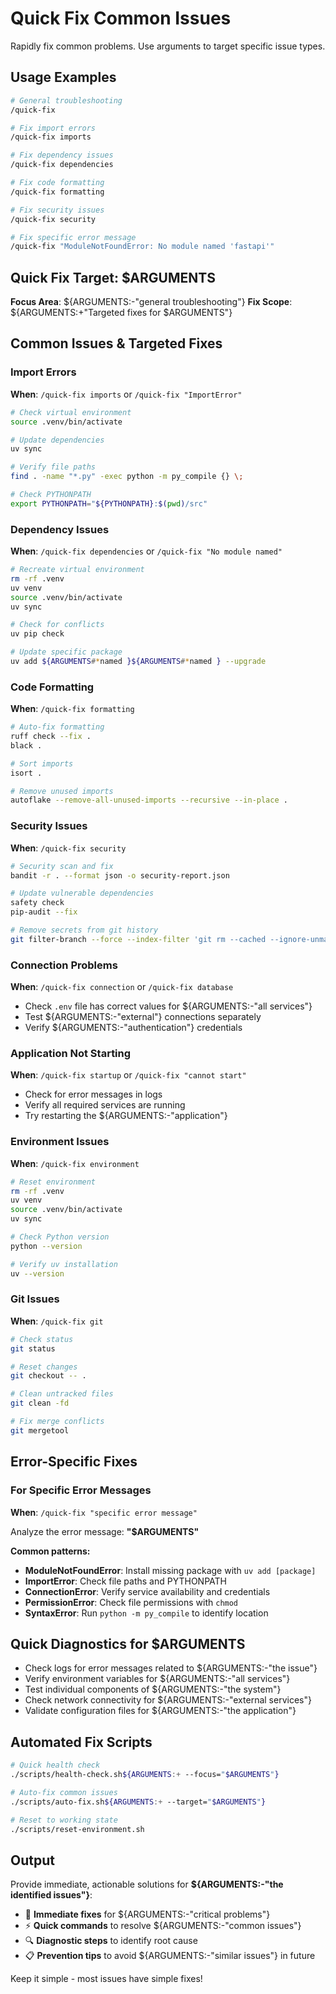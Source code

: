 # Quick Fix Common Issues

Rapidly fix common problems. Use arguments to target specific issue types.

## Usage Examples

```bash
# General troubleshooting
/quick-fix

# Fix import errors
/quick-fix imports

# Fix dependency issues
/quick-fix dependencies

# Fix code formatting
/quick-fix formatting

# Fix security issues
/quick-fix security

# Fix specific error message
/quick-fix "ModuleNotFoundError: No module named 'fastapi'"
```

## Quick Fix Target: $ARGUMENTS

**Focus Area**: ${ARGUMENTS:-"general troubleshooting"}
**Fix Scope**: ${ARGUMENTS:+"Targeted fixes for $ARGUMENTS"}

## Common Issues & Targeted Fixes

### Import Errors
**When**: `/quick-fix imports` or `/quick-fix "ImportError"`
```bash
# Check virtual environment
source .venv/bin/activate

# Update dependencies
uv sync

# Verify file paths
find . -name "*.py" -exec python -m py_compile {} \;

# Check PYTHONPATH
export PYTHONPATH="${PYTHONPATH}:$(pwd)/src"
```

### Dependency Issues
**When**: `/quick-fix dependencies` or `/quick-fix "No module named"`
```bash
# Recreate virtual environment
rm -rf .venv
uv venv
source .venv/bin/activate
uv sync

# Check for conflicts
uv pip check

# Update specific package
uv add ${ARGUMENTS#*named }${ARGUMENTS#*named } --upgrade
```

### Code Formatting
**When**: `/quick-fix formatting`
```bash
# Auto-fix formatting
ruff check --fix .
black .

# Sort imports
isort .

# Remove unused imports
autoflake --remove-all-unused-imports --recursive --in-place .
```

### Security Issues
**When**: `/quick-fix security`
```bash
# Security scan and fix
bandit -r . --format json -o security-report.json

# Update vulnerable dependencies
safety check
pip-audit --fix

# Remove secrets from git history
git filter-branch --force --index-filter 'git rm --cached --ignore-unmatch .env' HEAD
```

### Connection Problems
**When**: `/quick-fix connection` or `/quick-fix database`
- Check `.env` file has correct values for ${ARGUMENTS:-"all services"}
- Test ${ARGUMENTS:-"external"} connections separately
- Verify ${ARGUMENTS:-"authentication"} credentials

### Application Not Starting
**When**: `/quick-fix startup` or `/quick-fix "cannot start"`
- Check for error messages in logs
- Verify all required services are running
- Try restarting the ${ARGUMENTS:-"application"}

### Environment Issues
**When**: `/quick-fix environment`
```bash
# Reset environment
rm -rf .venv
uv venv
source .venv/bin/activate
uv sync

# Check Python version
python --version

# Verify uv installation
uv --version
```

### Git Issues  
**When**: `/quick-fix git`
```bash
# Check status
git status

# Reset changes
git checkout -- .

# Clean untracked files
git clean -fd

# Fix merge conflicts
git mergetool
```

## Error-Specific Fixes

### For Specific Error Messages
**When**: `/quick-fix "specific error message"`

Analyze the error message: **"$ARGUMENTS"**

**Common patterns:**
- **ModuleNotFoundError**: Install missing package with `uv add [package]`
- **ImportError**: Check file paths and PYTHONPATH
- **ConnectionError**: Verify service availability and credentials
- **PermissionError**: Check file permissions with `chmod`
- **SyntaxError**: Run `python -m py_compile` to identify location

## Quick Diagnostics for $ARGUMENTS

- Check logs for error messages related to ${ARGUMENTS:-"the issue"}
- Verify environment variables for ${ARGUMENTS:-"all services"}
- Test individual components of ${ARGUMENTS:-"the system"}
- Check network connectivity for ${ARGUMENTS:-"external services"}
- Validate configuration files for ${ARGUMENTS:-"the application"}

## Automated Fix Scripts

```bash
# Quick health check
./scripts/health-check.sh${ARGUMENTS:+ --focus="$ARGUMENTS"}

# Auto-fix common issues
./scripts/auto-fix.sh${ARGUMENTS:+ --target="$ARGUMENTS"}

# Reset to working state
./scripts/reset-environment.sh
```

## Output

Provide immediate, actionable solutions for **${ARGUMENTS:-"the identified issues"}**:
- 🚨 **Immediate fixes** for ${ARGUMENTS:-"critical problems"}
- ⚡ **Quick commands** to resolve ${ARGUMENTS:-"common issues"}
- 🔍 **Diagnostic steps** to identify root cause
- 📋 **Prevention tips** to avoid ${ARGUMENTS:-"similar issues"} in future

Keep it simple - most issues have simple fixes!